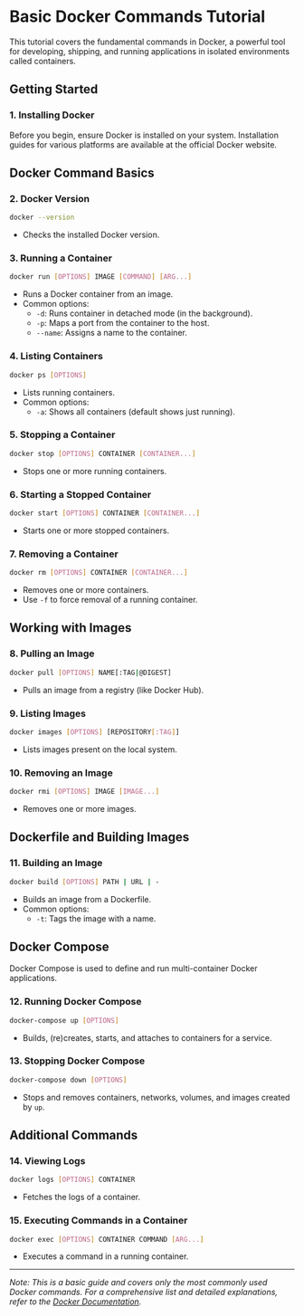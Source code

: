 # Basic Docker Commands Tutorial

This tutorial covers the fundamental commands in Docker, a powerful tool for developing, shipping, and running applications in isolated environments called containers.

## Getting Started

### 1. Installing Docker

Before you begin, ensure Docker is installed on your system. Installation guides for various platforms are available at the official Docker website.

## Docker Command Basics

### 2. Docker Version

```bash
docker --version
```
- Checks the installed Docker version.

### 3. Running a Container

```bash
docker run [OPTIONS] IMAGE [COMMAND] [ARG...]
```
- Runs a Docker container from an image.
- Common options:
  - `-d`: Runs container in detached mode (in the background).
  - `-p`: Maps a port from the container to the host.
  - `--name`: Assigns a name to the container.

### 4. Listing Containers

```bash
docker ps [OPTIONS]
```
- Lists running containers.
- Common options:
  - `-a`: Shows all containers (default shows just running).

### 5. Stopping a Container

```bash
docker stop [OPTIONS] CONTAINER [CONTAINER...]
```
- Stops one or more running containers.

### 6. Starting a Stopped Container

```bash
docker start [OPTIONS] CONTAINER [CONTAINER...]
```
- Starts one or more stopped containers.

### 7. Removing a Container

```bash
docker rm [OPTIONS] CONTAINER [CONTAINER...]
```
- Removes one or more containers.
- Use `-f` to force removal of a running container.

## Working with Images

### 8. Pulling an Image

```bash
docker pull [OPTIONS] NAME[:TAG|@DIGEST]
```
- Pulls an image from a registry (like Docker Hub).

### 9. Listing Images

```bash
docker images [OPTIONS] [REPOSITORY[:TAG]]
```
- Lists images present on the local system.

### 10. Removing an Image

```bash
docker rmi [OPTIONS] IMAGE [IMAGE...]
```
- Removes one or more images.

## Dockerfile and Building Images

### 11. Building an Image

```bash
docker build [OPTIONS] PATH | URL | -
```
- Builds an image from a Dockerfile.
- Common options:
  - `-t`: Tags the image with a name.

## Docker Compose

Docker Compose is used to define and run multi-container Docker applications.

### 12. Running Docker Compose

```bash
docker-compose up [OPTIONS]
```
- Builds, (re)creates, starts, and attaches to containers for a service.

### 13. Stopping Docker Compose

```bash
docker-compose down [OPTIONS]
```
- Stops and removes containers, networks, volumes, and images created by `up`.

## Additional Commands

### 14. Viewing Logs

```bash
docker logs [OPTIONS] CONTAINER
```
- Fetches the logs of a container.

### 15. Executing Commands in a Container

```bash
docker exec [OPTIONS] CONTAINER COMMAND [ARG...]
```
- Executes a command in a running container.

---

*Note: This is a basic guide and covers only the most commonly used Docker commands. For a comprehensive list and detailed explanations, refer to the [Docker Documentation]([https://docs.docker.com/](https://docs.docker.com/get-started/overview/)https://docs.docker.com/get-started/overview/).*
```
